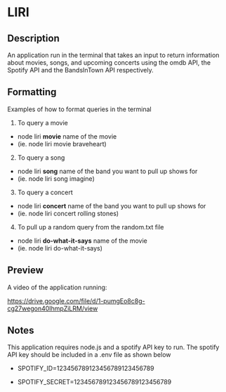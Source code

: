 # LIRI


## Description

An application run in the terminal that takes an input to return information about movies, songs, and upcoming concerts using the omdb API, the Spotify API and the BandsInTown API respectively.

## Formatting

Examples of how to format queries in the terminal

1. To query a movie
  * node liri **movie** name of the movie
  * (ie. node liri movie braveheart)
2. To query a song
  * node liri **song** name of the band you want to pull up shows for
  * (ie. node liri song imagine)
3. To query a concert
  * node liri **concert** name of the band you want to pull up shows for
  * (ie. node liri concert rolling stones)
4. To pull up a random query from the random.txt file
  * node liri **do-what-it-says** name of the movie
  * (ie. node liri do-what-it-says)

## Preview

A video of the application running:

https://drive.google.com/file/d/1-pumgEo8c8g-cg27wegon40IhmpZiLRM/view

## Notes

This application requires node.js and a spotify API key to run. The spotify API key should be included in a .env file as shown below

  * SPOTIFY_ID=123456789123456789123456789

  * SPOTIFY_SECRET=123456789123456789123456789



